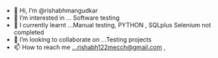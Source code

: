 - 👋 Hi, I’m @rishabhmangudkar
- 👀 I’m interested in ... Software testing
- 🌱 I currently learnt ...Manual testing, PYTHON , SQLplus Selenium not completed 
- 💞️ I’m looking to collaborate on ...Testing projects 
- 📫 How to reach me ...rishabh122mecch@gmail.com ,

<!---
rishabhmangudkar/rishabhmangudkar is a ✨ special ✨ repository because its `README.md` (this file) appears on your GitHub profile.
You can click the Preview link to take a look at your changes.
--->
